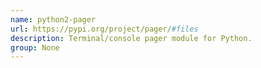 ```yaml
---
name: python2-pager
url: https://pypi.org/project/pager/#files
description: Terminal/console pager module for Python.
group: None
---
```

